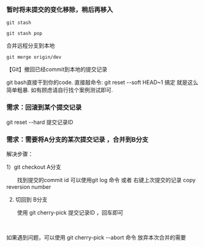 ### 暂时将未提交的变化移除，稍后再移入

```
git stash
```

```
git stash pop
```

合并远程分支到本地

```
git merge origin/dev
```
【Git】撤回已经commit到本地的提交记录

git bash直接干到你的code.
直接敲命令: git reset --soft HEAD~1
搞定
就是这么简单粗暴. 如有顾虑请自行找个案例测试即可.

### 需求：回滚到某个提交记录

git reset --hard 提交记录ID

### 需求：需要将A分支的某次提交记录 ，合并到B分支

解决步骤：

1）git checkout A分支

　　找到提交的commit id 可以使用git log 命令 或者 右键上次提交的记录 copy reversion number

2) 切回到 B分支 

　　使用 git cherry-pick 提交记录ID ，回车即可

 

如果遇到问题，可以使用 git cherry-pick --abort 命令 放弃本次合并的需要
